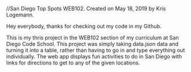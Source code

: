 //San Diego Top Spots WEB102. Created on May 18, 2019 by Kris Logemann.

Hey everybody, thanks for checking out my code in my Github.

This is my thris project in the WEB102 section of my curriculum at San Diego Code School. This project was simply taking data.json data and turning it into a table, rather than having to go in and type everything out individually. The web app displays fun activities to do in San Diego with links for directions to get to any of the given locations.